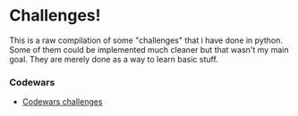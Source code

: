 # Challenges!
This is a raw compilation of some "challenges" that i have done in python. Some of them could be implemented much cleaner
but that wasn't my main goal. They are merely done as a way to learn basic stuff. 

### Codewars
*  [Codewars challenges](codewars/codewars.md)
